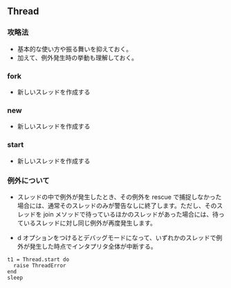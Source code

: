 ## Thread

### 攻略法

- 基本的な使い方や振る舞いを抑えておく。
- 加えて、例外発生時の挙動も理解しておく。

### fork

- 新しいスレッドを作成する

### new

- 新しいスレッドを作成する

### start

- 新しいスレッドを作成する

### 例外について

- スレッドの中で例外が発生したとき、その例外を rescue で捕捉しなかった場合には、通常そのスレッドのみが警告なしに終了します。ただし、そのスレッドを join メソッドで待っているほかのスレッドがあった場合には、待っているスレッドに対し同じ例外が再度発生します。

- d オプションをつけるとデバッグモードになって、いずれかのスレッドで例外が発生した時点でインタプリタ全体が中断する。

```
t1 = Thread.start do
  raise ThreadError
end
sleep
```
